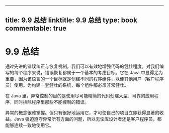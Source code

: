 
---
title: 9.9 总结
linktitle: 9.9 总结
type: book
commentable: true
---

# 9.9 总结

通过先进的错误纠正与恢复机制，我们可以有效地增强代码的健壮程度。对我们编写的每个程序来说，错误恢复都属于一个基本的考虑目标。它在 Java 中显得尤为重要，因为该语言的一个目标就是创建不同的程序组件，以便其他用户（客户程序员）使用。为构建一套健壮的系统，每个组件都必须非常健壮。

在 Java 里，异常控制的目的是使用尽可能精简的代码创建大型、可靠的应用程序，同时排除程序里那些不能控制的错误。

异常的概念很难掌握。但只有很好地运用它，才可使自己的项目立即获得显著的收益。Java 强迫遵守异常所有方面的问题，所以无论库设计者还是客户程序员，都能够连续一致地使用它。

    